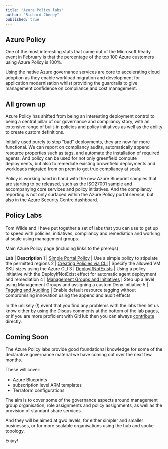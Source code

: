 ```yaml
---
title: "Azure Policy labs"
author: "Richard Cheney"
published: true
---
```


## Azure Policy

One of the most interesting stats that came out of the Microsoft Ready event in February is that the percentage of the top 100 Azure customers using Azure Policy is 100%.

Using the native Azure governance services are core to accelerating cloud adoption as they enable workload migration and development for application modernisation whilst providing the guardrails to give management confidence on compliance and cost management.

## All grown up

Azure Policy has shifted from being an interesting deployment control to being a central pillar of our governance and compliancy story, with an extensive range of built-in policies and policy initiatives as well as the ability to create custom definitions.

Initially used purely to stop "bad" deployments, they are now far more functional. We can report on compliancy audits, automatically append resource properties such as tags, and automate the installation of required agents. And policy can be used for not only greenfield compute deployments, but also to remediate existing brownfield deployments and workloads migrated from on prem to get true compliancy at scale.

Policy is working hand in hand with the new Azure Blueprint samples that are starting to be released, such as the ISO27001 sample and accompanying core services and policy initiatives. And the compliancy reporting is not only surfaced within the Azure Policy portal service, but also in the Azure Security Centre dashboard.

## Policy Labs

Tom Wilde and I have put together a set of labs that you can use to get up to speed with policies, initiatives, compliancy and remediation and working at scale using management groups.

Main Azure Policy page (including links to the prereqs)

**Lab** | **Description**
1 | [Simple Portal Policy](lab1) | Use a simple policy to stipulate the permitted regions
2 | [Creating Policies via CLI](lab2) | Specify the allowed VM SKU sizes using the Azure CLI
3 | [DeployIfNotExists](lab3) | Using a policy initiative with the DeployIfNotExist effect for automatic agent deployment and remediation
4 | [Management Groups and Initiatives](lab4) | Step up a level using Management Groups and assigning a custom Deny initiative
5 | [Tagging and Auditing](lab5) | Enable default resource tagging without compromising innovation using the append and audit effects

In the unlikely (!) event that you find any problems with the labs then let us know either by using the Disqus comments at the bottom of the lab pages, or if you are more proficient with GitHub then you can always [contribute](https://azurecitadel.com/contributing) directly.

## Coming Soon

The Azure Policy labs provide good foundational knowledge for some of the declarative governance material we have coming out over the next few months.

These will cover:

* Azure Blueprints
* subscription level ARM templates
* Terraform configurations

The aim is to cover some of the governance aspects around management group organisation, role assignments and policy assignments, as well as the provision of standard share services.

And they will be aimed at gwo levels, for either simpler and smaller businesses, or for more scalable organisations using the hub and spoke topology.

Enjoy!